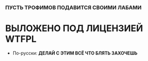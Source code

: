 ### ПУСТЬ ТРОФИМОВ ПОДАВИТСЯ СВОИМИ ЛАБАМИ

# ВЫЛОЖЕНО ПОД ЛИЦЕНЗИЕЙ WTFPL
- По-русски: **ДЕЛАЙ С ЭТИМ ВСЁ ЧТО БЛЯТЬ ЗАХОЧЕШЬ**
